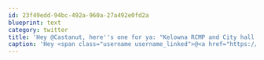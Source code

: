 ```yaml
---
id: 23f49edd-94bc-492a-960a-27a492e0fd2a
blueprint: text
category: twitter
title: 'Hey @Castanut, here''s one for ya: "Kelowna RCMP and City hall blame Twitter and Facebook for recent shooting at the Grand"'
caption: 'Hey <span class="username username_linked">@<a href="https://twitter.com/Castanut" title="Castanut">Castanut</a></span>, here''s one for ya: "Kelowna RCMP and City hall blame Twitter and Facebook for recent shooting at the Grand"'
---
```

